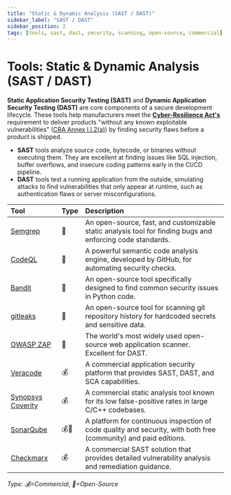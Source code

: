 ```yaml
---
title: "Static & Dynamic Analysis (SAST / DAST)"
sidebar_label: "SAST / DAST"
sidebar_position: 2
tags: [tools, sast, dast, security, scanning, open-source, commercial]
---
```

# Tools: Static & Dynamic Analysis (SAST / DAST)

**Static Application Security Testing (SAST)** and **Dynamic Application Security Testing (DAST)** are core components of a secure development lifecycle. These tools help manufacturers meet the **[Cyber-Resilience Act's](../standards/cra-overview.md)** requirement to deliver products "without any known exploitable vulnerabilities" ([CRA Annex I.I.2(a)][cra_annexI]) by finding security flaws before a product is shipped.

-   **SAST** tools analyze source code, bytecode, or binaries without executing them. They are excellent at finding issues like SQL injection, buffer overflows, and insecure coding patterns early in the CI/CD pipeline.
-   **DAST** tools test a running application from the outside, simulating attacks to find vulnerabilities that only appear at runtime, such as authentication flaws or server misconfigurations.

| Tool | Type | Description |
| :--- | :--- | :--- |
| [Semgrep](https://semgrep.dev/) | 🐙 | An open-source, fast, and customizable static analysis tool for finding bugs and enforcing code standards. |
| [CodeQL](https://codeql.github.com/) | 🐙 | A powerful semantic code analysis engine, developed by GitHub, for automating security checks. |
| [Bandit](https://bandit.readthedocs.io/) | 🐙 | An open-source tool specifically designed to find common security issues in Python code. |
| [gitleaks](https://github.com/gitleaks/gitleaks) | 🐙 | An open-source tool for scanning git repository history for hardcoded secrets and sensitive data. |
| [OWASP ZAP](https://www.zaproxy.org/) | 🐙 | The world's most widely used open-source web application scanner. Excellent for DAST. |
| [Veracode](https://www.veracode.com/) | 💰 | A commercial application security platform that provides SAST, DAST, and SCA capabilities. |
| [Synopsys Coverity](https://www.synopsys.com/software-integrity/security-testing/static-analysis-sast.html) | 💰 | A commercial static analysis tool known for its low false-positive rates in large C/C++ codebases. |
| [SonarQube](https://www.sonarsource.com/products/sonarqube/) | 💰🐙 | A platform for continuous inspection of code quality and security, with both free (community) and paid editions. |
| [Checkmarx](https://checkmarx.com/) | 💰 | A commercial SAST solution that provides detailed vulnerability analysis and remediation guidance. |

<!-- vale off -->
*Type: 💰=Commercial, 🐙=Open-Source*
<!-- vale on -->

<!-- Citations -->
[cra_annexI]: https://eur-lex.europa.eu/legal-content/EN/TXT/?uri=CELEX:02024R2847-20241120#anx_I "CRA Annex I – Essential cybersecurity requirements"
